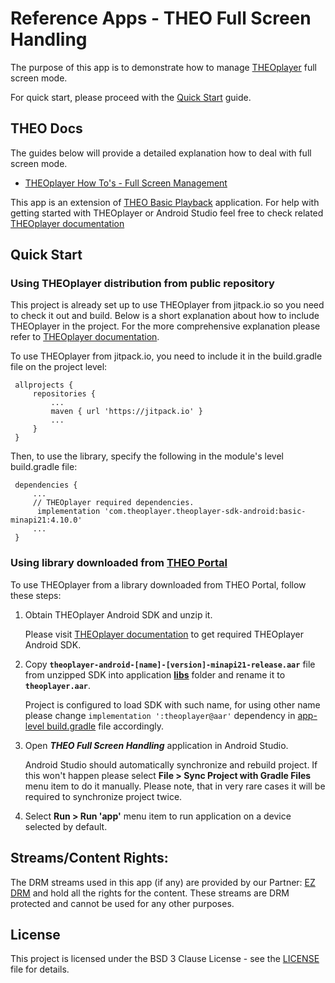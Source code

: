 # Reference Apps - THEO Full Screen Handling

The purpose of this app is to demonstrate how to manage [THEOplayer] full screen mode.

For quick start, please proceed with the [Quick Start](#quick-start) guide.


## THEO Docs

The guides below will provide a detailed explanation how to deal with full screen mode.

  * [THEOplayer How To's - Full Screen Management]

This app is an extension of [THEO Basic Playback] application. For help with getting started with
THEOplayer or Android Studio feel free to check related [THEOplayer documentation]

## Quick Start

### Using THEOplayer distribution from public repository

This project is already set up to use THEOplayer from jitpack.io so you need to check it out and build.
Below is a short explanation about how to include THEOplayer in the project.
For the more comprehensive explanation please refer to [THEOplayer documentation].

To use THEOplayer from jitpack.io, you need to include it in the build.gradle file on the project level:

     allprojects {
         repositories {
             ...
             maven { url 'https://jitpack.io' }
             ...
         }
     }

Then, to use the library, specify the following in the module's level build.gradle file:

     dependencies {
         ...
         // THEOplayer required dependencies.
          implementation 'com.theoplayer.theoplayer-sdk-android:basic-minapi21:4.10.0'
         ...
     }

### Using library downloaded from [THEO Portal]

To use THEOplayer from a library downloaded from THEO Portal, follow these steps:

1. Obtain THEOplayer Android SDK and unzip it.

   Please visit [THEOplayer documentation] to get required THEOplayer Android SDK.

2. Copy **`theoplayer-android-[name]-[version]-minapi21-release.aar`** file from unzipped SDK into
   application **[libs]** folder and rename it to **`theoplayer.aar`**.

   Project is configured to load SDK with such name, for using other name please change
   `implementation ':theoplayer@aar'` dependency in [app-level build.gradle] file accordingly.

3. Open _**THEO Full Screen Handling**_ application in Android Studio.

   Android Studio should automatically synchronize and rebuild project. If this won't happen please
   select **File > Sync Project with Gradle Files** menu item to do it manually. Please note, that
   in very rare cases it will be required to synchronize project twice.

4. Select **Run > Run 'app'** menu item to run application on a device selected by default.


## Streams/Content Rights:

The DRM streams used in this app (if any) are provided by our Partner: [EZ DRM] and hold all
the rights for the content. These streams are DRM protected and cannot be used for any other purposes.


## License

This project is licensed under the BSD 3 Clause License - see the [LICENSE] file for details.


[//]: # (Links and Guides reference)
[THEOplayer]: https://www.theoplayer.com/
[THEO Basic Playback]: ../Basic-Playback
[THEOplayer How To's - Full Screen Management]: guides/howto-full-screen-management/README.md
[THEO Portal]: https://portal.theoplayer.com/
[THEOplayer documentation]: https://docs.theoplayer.com/getting-started/01-sdks/02-android-unified/00-getting-started.md#getting-started-on-unified-android
[EZ DRM]: https://ezdrm.com/

[//]: # (Project files reference)
[LICENSE]: LICENSE
[libs]: app/libs
[app-level build.gradle]: app/build.gradle
